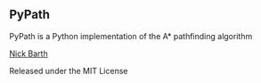 ## PyPath
PyPath is a Python implementation of the A* pathfinding algorithm

[Nick Barth](http://nickbarth.ca/)

Released under the MIT License
